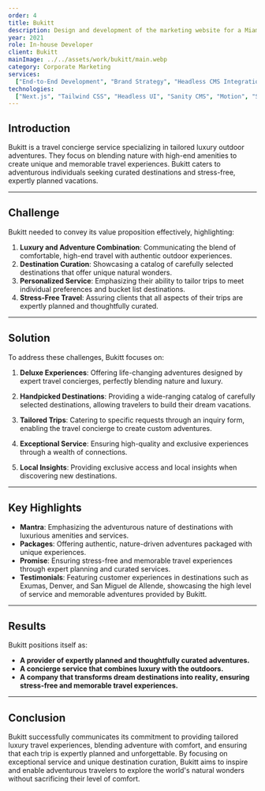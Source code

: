 ```yaml
---
order: 4
title: Bukitt
description: Design and development of the marketing website for a Miami-based luxury travel agency
year: 2021
role: In-house Developer
client: Bukitt
mainImage: ../../assets/work/bukitt/main.webp
category: Corporate Marketing
services:
  ["End-to-End Development", "Brand Strategy", "Headless CMS Integration"]
technologies:
  ["Next.js", "Tailwind CSS", "Headless UI", "Sanity CMS", "Motion", "Sendgrid"]
---
```


## Introduction

Bukitt is a travel concierge service specializing in tailored luxury outdoor adventures. They focus on blending nature with high-end amenities to create unique and memorable travel experiences. Bukitt caters to adventurous individuals seeking curated destinations and stress-free, expertly planned vacations.

---

## Challenge

Bukitt needed to convey its value proposition effectively, highlighting:

1. **Luxury and Adventure Combination**: Communicating the blend of comfortable, high-end travel with authentic outdoor experiences.
2. **Destination Curation**: Showcasing a catalog of carefully selected destinations that offer unique natural wonders.
3. **Personalized Service**: Emphasizing their ability to tailor trips to meet individual preferences and bucket list destinations.
4. **Stress-Free Travel**: Assuring clients that all aspects of their trips are expertly planned and thoughtfully curated.

---

## Solution

To address these challenges, Bukitt focuses on:

1. **Deluxe Experiences**: Offering life-changing adventures designed by expert travel concierges, perfectly blending nature and luxury.

2. **Handpicked Destinations**: Providing a wide-ranging catalog of carefully selected destinations, allowing travelers to build their dream vacations.

3. **Tailored Trips**: Catering to specific requests through an inquiry form, enabling the travel concierge to create custom adventures.

4. **Exceptional Service**: Ensuring high-quality and exclusive experiences through a wealth of connections.

5. **Local Insights**: Providing exclusive access and local insights when discovering new destinations.

---

## Key Highlights

- **Mantra**: Emphasizing the adventurous nature of destinations with luxurious amenities and services.
- **Packages**: Offering authentic, nature-driven adventures packaged with unique experiences.
- **Promise**: Ensuring stress-free and memorable travel experiences through expert planning and curated services.
- **Testimonials**: Featuring customer experiences in destinations such as Exumas, Denver, and San Miguel de Allende, showcasing the high level of service and memorable adventures provided by Bukitt.

---

## Results

Bukitt positions itself as:

- **A provider of expertly planned and thoughtfully curated adventures.**
- **A concierge service that combines luxury with the outdoors.**
- **A company that transforms dream destinations into reality, ensuring stress-free and memorable travel experiences.**

---

## Conclusion

Bukitt successfully communicates its commitment to providing tailored luxury travel experiences, blending adventure with comfort, and ensuring that each trip is expertly planned and unforgettable. By focusing on exceptional service and unique destination curation, Bukitt aims to inspire and enable adventurous travelers to explore the world's natural wonders without sacrificing their level of comfort.
